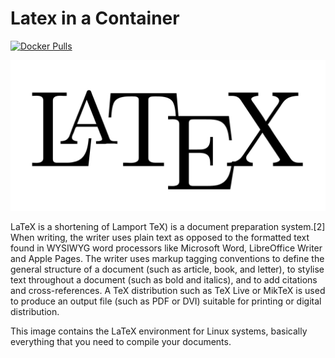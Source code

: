 # Latex in a Container

[![Docker Pulls](https://img.shields.io/docker/pulls/strm/latex.svg?style=plastic)](https://hub.docker.com/r/strm/latex/)

![latex](latex.png)

LaTeX is a shortening of Lamport TeX) is a document preparation system.[2] When writing, the writer uses plain text as opposed to the formatted text found in WYSIWYG word processors like Microsoft Word, LibreOffice Writer and Apple Pages. The writer uses markup tagging conventions to define the general structure of a document (such as article, book, and letter), to stylise text throughout a document (such as bold and italics), and to add citations and cross-references. A TeX distribution such as TeX Live or MikTeX is used to produce an output file (such as PDF or DVI) suitable for printing or digital distribution.

This image contains the LaTeX environment for Linux systems, basically everything that you need to compile your documents.
